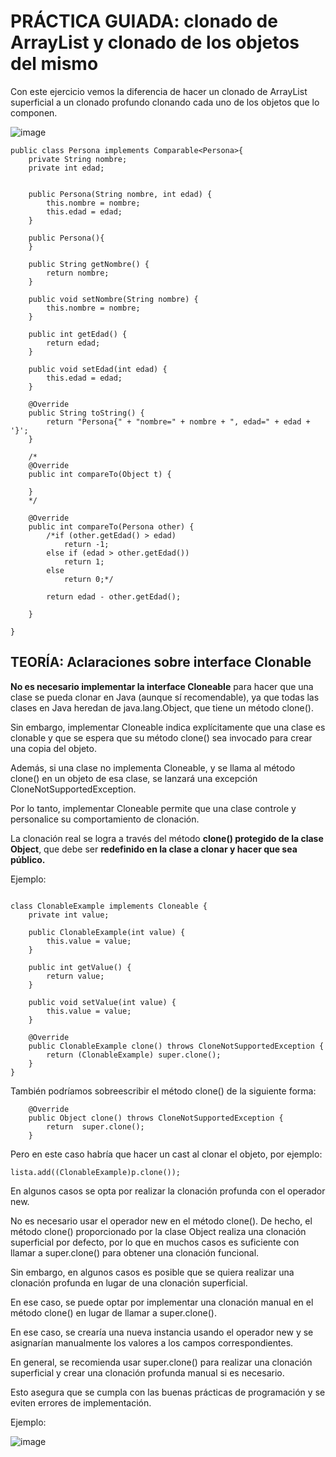 # PRÁCTICA GUIADA: clonado de ArrayList y clonado de los objetos del mismo

Con este ejercicio vemos la diferencia de hacer un clonado de ArrayList superficial a un clonado profundo clonando cada uno de los objetos que lo componen.

![image](https://user-images.githubusercontent.com/91023374/217520139-4fcccc2d-ebb6-45bd-9b02-3bac8c658209.png)

```
public class Persona implements Comparable<Persona>{
    private String nombre;
    private int edad;

    
    public Persona(String nombre, int edad) {
        this.nombre = nombre;
        this.edad = edad;
    }
    
    public Persona(){
    }

    public String getNombre() {
        return nombre;
    }

    public void setNombre(String nombre) {
        this.nombre = nombre;
    }

    public int getEdad() {
        return edad;
    }

    public void setEdad(int edad) {
        this.edad = edad;
    }

    @Override
    public String toString() {
        return "Persona{" + "nombre=" + nombre + ", edad=" + edad + '}';
    }

    /*
    @Override
    public int compareTo(Object t) {
                
    }
    */

    @Override
    public int compareTo(Persona other) {
        /*if (other.getEdad() > edad)
            return -1;
        else if (edad > other.getEdad())
            return 1;
        else
            return 0;*/
        
        return edad - other.getEdad();
        
    }

}

```


## TEORÍA: Aclaraciones sobre interface Clonable

**No es necesario implementar la interface Cloneable** para hacer que una clase se pueda clonar en Java (aunque sí recomendable),  ya que todas las clases en Java heredan de java.lang.Object, que tiene un método clone(). 

Sin embargo, implementar Cloneable indica explícitamente que una clase es clonable y que se espera que su método clone() sea invocado para crear una copia del objeto.


Además, si una clase no implementa Cloneable, y se llama al método clone() en un objeto de esa clase, se lanzará una excepción CloneNotSupportedException. 

Por lo tanto, implementar Cloneable permite que una clase controle y personalice su comportamiento de clonación.


La clonación real se logra a través del método **clone() protegido de la clase Object**, que debe ser **redefinido en la clase a clonar y hacer que sea público.**

Ejemplo:

```

class ClonableExample implements Cloneable {
    private int value;

    public ClonableExample(int value) {
        this.value = value;
    }

    public int getValue() {
        return value;
    }

    public void setValue(int value) {
        this.value = value;
    }

    @Override
    public ClonableExample clone() throws CloneNotSupportedException {
        return (ClonableExample) super.clone();
    }
}

```

También podríamos sobreescribir el método clone() de la siguiente forma:

```
    @Override
    public Object clone() throws CloneNotSupportedException {
        return  super.clone();
    }
```

Pero en este caso habría que hacer un cast al clonar el objeto, por ejemplo:

```
lista.add((ClonableExample)p.clone());

```

En algunos casos se opta por realizar la clonación profunda con el operador new.

No es necesario usar el operador new en el método clone(). De hecho, el método clone() proporcionado por la clase Object realiza una clonación superficial por defecto, por lo que en muchos casos es suficiente con llamar a super.clone() para obtener una clonación funcional.

Sin embargo, en algunos casos es posible que se quiera realizar una clonación profunda en lugar de una clonación superficial.

En ese caso, se puede optar por implementar una clonación manual en el método clone() en lugar de llamar a super.clone(). 

En ese caso, se crearía una nueva instancia usando el operador new y se asignarían manualmente los valores a los campos correspondientes.

En general, se recomienda usar super.clone() para realizar una clonación superficial y crear una clonación profunda manual si es necesario. 

Esto asegura que se cumpla con las buenas prácticas de programación y se eviten errores de implementación.

Ejemplo:

![image](https://user-images.githubusercontent.com/91023374/217517996-1d82e9d8-664a-4a03-89dc-5910b8dc2cb6.png)
